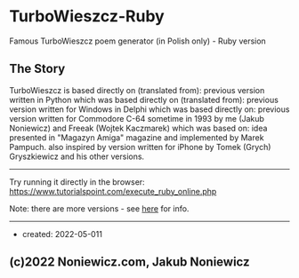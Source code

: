 # TurboWieszcz-Ruby
Famous TurboWieszcz poem generator (in Polish only) - Ruby version

## The Story

TurboWieszcz is based directly on (translated from): previous version written in Python
which was based directly on (translated from): previous version written for Windows in Delphi
which was based directly on: previous version written for Commodore C-64 sometime in 1993
by me (Jakub Noniewicz) and Freeak (Wojtek Kaczmarek)
which was based on:
idea presented in "Magazyn Amiga" magazine and implemented by Marek Pampuch.
also inspired by version written for iPhone by Tomek (Grych) Gryszkiewicz and his other versions.

---

Try running it directly in the browser:
https://www.tutorialspoint.com/execute_ruby_online.php

Note: there are more versions - see [here](http://noniewicz.com/product.php?l=2&key=tw) for info.

---

* created: 2022-05-011


## (c)2022 Noniewicz.com, Jakub Noniewicz
